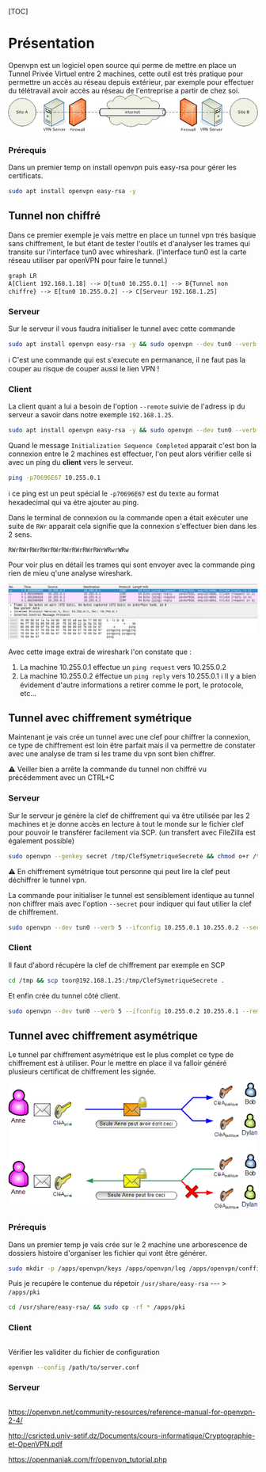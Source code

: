[TOC]

# Présentation

Openvpn est un logiciel open source qui perme de mettre en place un Tunnel Privée Virtuel entre 2 machines, cette outil est très pratique pour permettre un accès au réseau depuis extérieur, par exemple pour effectuer du télétravail avoir accès au réseau de l'entreprise a partir de chez soi.![image-20220315135017095](./openVpn.assets/image-20220315135017095.png)

### Prérequis

Dans un premier temp on install openvpn puis easy-rsa pour gérer les certificats.

```bash
sudo apt install openvpn easy-rsa -y
```

## Tunnel non  chiffré

Dans ce premier exemple je vais mettre en place un tunnel vpn trés basique sans chiffrement, le but étant de tester l'outils et d'analyser les trames qui transite sur l'interface tun0 avec whireshark. (l'interface tun0 est la carte réseau utiliser par openVPN pour faire le tunnel.)

```mermaid
graph LR
A[Client 192.168.1.18] --> D[tun0 10.255.0.1] --> B{Tunnel non chiffre} --> E[tun0 10.255.0.2] --> C[Serveur 192.168.1.25]
```

### Serveur

Sur le serveur il vous faudra initialiser le tunnel avec cette commande

```bash
sudo apt install openvpn easy-rsa -y && sudo openvpn --dev tun0 --verb 5 --ifconfig 10.255.0.1 10.255.0.2
```

ℹ️ C'est une commande qui est s'execute en permanance, il ne faut pas la couper au risque de couper aussi le lien VPN !

### Client

La client quant a lui a besoin de l'option `--remote` suivie de l'adress ip du serveur a savoir dans notre exemple `192.168.1.25`.

```bash
sudo apt install openvpn easy-rsa -y && sudo openvpn --dev tun0 --verb 5 --ifconfig 10.255.0.2 10.255.0.1 --remote 192.168.1.25
```

Quand le message `Initialization Sequence Completed` apparait c'est bon la connexion entre le 2 machines est effectuer, l'on peut alors vérifier celle si avec un ping du **client** vers le serveur.

```bash
ping -p70696E67 10.255.0.1
```

ℹ️ ce ping est un peut spécial le `-p70696E67` est du texte au format hexadecimal qui va étre ajouter au ping.

Dans le terminal de connexion ou la commande open a était exécuter une suite de `RWr` apparait cela signifie que la connexion s'effectuer bien dans les 2 sens.

```
RWrRWrRWrRWrRWrRWrRWrRWrRWrWRwrWRw
```

Pour voir plus en détail les trames qui sont envoyer avec la commande ping rien de mieu q'une analyse wireshark.

![image-20220315230509544](./openVpn.assets/image-20220315230509544.png)

Avec cette image extrai de wireshark l'on constate que :

1) La machine 10.255.0.1 effectue un `ping request` vers 10.255.0.2 
3) La machine 10.255.0.2 éffectue un `ping reply` vers 10.255.0.1
ℹ️ Il y a bien évidement d'autre informations a retirer comme le port, le protocole, etc...

## Tunnel avec chiffrement symétrique

Maintenant je vais crée un tunnel avec une clef pour chiffrer la connexion, ce type de chiffrement est loin être parfait mais il va permettre de constater avec une analyse de tram si les trame du vpn sont bien chiffrer.

⚠️ Veiller bien a arrête la commande du tunnel non chiffré vu précédemment avec un CTRL+C

### Serveur

 Sur le serveur je génère la clef de chiffrement qui va être utilisée par les 2 machines et  je donne accès en lecture à tout le monde sur le fichier clef pour pouvoir le transférer facilement via SCP. (un transfert avec FileZilla est également possible)

```bash
sudo openvpn --genkey secret /tmp/ClefSymetriqueSecrete && chmod o+r /tmp/ClefSymetriqueSecrete
```
⚠️ En chiffrement symétrique tout personne qui peut lire la clef peut déchiffrer le tunnel vpn.

La commande pour initialiser le tunnel est sensiblement identique au tunnel non chiffrer mais avec l'option `--secret` pour indiquer qui faut utilier la clef de chiffrement.

```bash
sudo openvpn --dev tun0 --verb 5 --ifconfig 10.255.0.1 10.255.0.2 --secret /tmp/ClefSymetriqueSecrete
```

### Client

Il faut d'abord récupère la clef de chiffrement par exemple en SCP
```bash
cd /tmp && scp toor@192.168.1.25:/tmp/ClefSymetriqueSecrete .
```

Et enfin crée du tunnel côté client.

```bash
sudo openvpn --dev tun0 --verb 5 --ifconfig 10.255.0.2 10.255.0.1 --remote 192.168.1.25 --secret /tmp/ClefSymetriqueSecrete
```

## Tunnel avec chiffrement asymétrique

Le tunnel par chiffrement asymétrique est le plus complet ce type de chiffrement est à utiliser. Pour le mettre en place il va falloir généré plusieurs certificat de chiffrement les signée.

![Assymetrie_-_signature_vs_chiffrement](./openVpn.assets/Assymetrie_-_signature_vs_chiffrement.png)

### Prérequis

Dans un premier temp je vais crée sur le 2 machine une arborescence de dossiers histoire d'organiser les fichier qui vont être générer.

```bash
sudo mkdir -p /apps/openvpn/keys /apps/openvpn/log /apps/openvpn/conffiles /apps/pki
```

Puis je recupére le contenue du répetoir `/usr/share/easy-rsa` --- > `/apps/pki`

```bash
cd /usr/share/easy-rsa/ && sudo cp -rf * /apps/pki
```



### Client

```

```

Vérifier les validiter du fichier de configuration

```bash
openvpn --config /path/to/server.conf
```



### Serveur

```

```

https://openvpn.net/community-resources/reference-manual-for-openvpn-2-4/

http://csricted.univ-setif.dz/Documents/cours-informatique/Cryptographie-et-OpenVPN.pdf

https://openmaniak.com/fr/openvpn_tutorial.php
